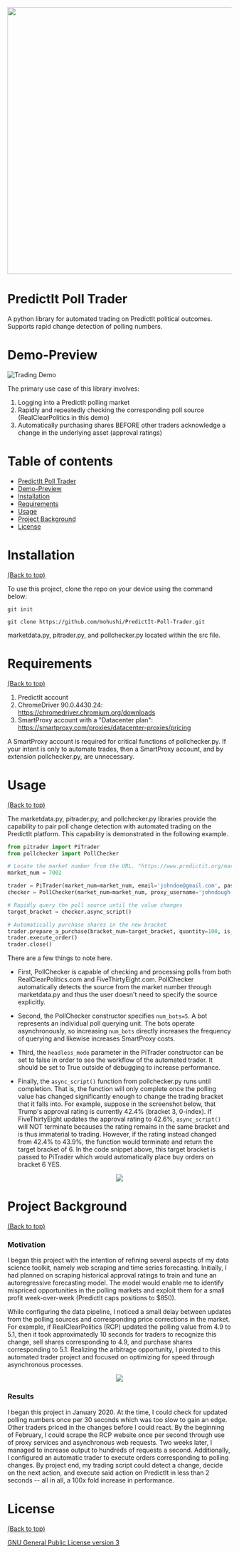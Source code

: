 <p align="center">
    <img width="966" height="600" src="./references/banner.png">
 </p>

# PredictIt Poll Trader

<!-- Describe your project in brief -->
A python library for automated trading on PredictIt political outcomes. Supports rapid change detection of polling numbers.

<!-- The project title should be self explanotory and try not to make it a mouthful. (Although exceptions exist- **awesome-readme-writing-guide-for-open-source-projects** - would have been a cool name)
Add a cover/banner image for your README. **Why?** Because it easily **grabs people's attention** and it **looks cool**(*duh!obviously!*).
The best dimensions for the banner is **1280x650px**. You could also use this for social preview of your repo.
I personally use [**Canva**](https://www.canva.com/) for creating the banner images. All the basic stuff is **free**(*you won't need the pro version in most cases*).
There are endless badges that you could use in your projects. And they do depend on the project. Some of the ones that I commonly use in every projects are given below. 
I use [**Shields IO**](https://shields.io/) for making badges. It is a simple and easy to use tool that you can use for almost all your badge cravings. -->

# Demo-Preview

<!-- Add a demo for your project -->
![Trading Demo](./references/demo.gif)

The primary use case of this library involves:

1) Logging into a PredictIt polling market
2) Rapidly and repeatedly checking the corresponding poll source (RealClearPolitics in this demo)
3) Automatically purchasing shares BEFORE other traders acknowledge a change in the underlying asset (approval ratings)


<!-- After you have written about your project, it is a good idea to have a demo/preview(**video/gif/screenshots** are good options) of your project so that people can know what to expect in your project. You could also add the demo in the previous section with the product description.
Here is a random GIF as a placeholder.
![Random GIF](https://media.giphy.com/media/ZVik7pBtu9dNS/giphy.gif) -->

# Table of contents

- [PredictIt Poll Trader](#predictit-poll-trader)
- [Demo-Preview](#demo-preview)
- [Installation](#installation)
- [Requirements](#requirements)
- [Usage](#usage)
- [Project Background](#project-background)
- [License](#license)

# Installation
[(Back to top)](#table-of-contents)

To use this project, clone the repo on your device using the command below:

```git init```

```git clone https://github.com/mohushi/PredictIt-Poll-Trader.git```

marketdata.py, pitrader.py, and pollchecker.py located within the src file.

# Requirements
[(Back to top)](#table-of-contents)

1) PredictIt account
2) ChromeDriver 90.0.4430.24: https://chromedriver.chromium.org/downloads
3) SmartProxy account with a "Datacenter plan": https://smartproxy.com/proxies/datacenter-proxies/pricing

A SmartProxy account is required for critical functions of pollchecker.py. If your intent is only to automate trades, then a SmartProxy account, and by extension pollchecker.py, are unnecessary. 

# Usage
[(Back to top)](#table-of-contents)

The marketdata.py, pitrader.py, and pollchecker.py libraries provide the capability to pair poll change detection with automated trading on the PredictIt platform. This capability is demonstrated in the following example.

```python
from pitrader import PiTrader
from pollchecker import PollChecker

# Locate the market number from the URL. "https://www.predictit.org/markets/detail/7002/"
market_num = 7002

trader = PiTrader(market_num=market_num, email='johndoe@gmail.com', password='super_secret', chromedriver_path='./chromedriver', headless_mode=True)
checker = PollChecker(market_num=market_num, proxy_username='johndough', proxy_password='superer_secret', num_bots=5)

# Rapidly query the poll source until the value changes
target_bracket = checker.async_script()

# Automatically purchase shares in the new bracket
trader.prepare_a_purchase(bracket_num=target_bracket, quantity=100, is_yes=True, max_price=99)
trader.execute_order()
trader.close()
```

There are a few things to note here. 

* First, PollChecker is capable of checking and processing polls from both RealClearPolitics.com and FiveThirtyEight.com. PollChecker automatically detects the source from the market number through marketdata.py and thus the user doesn't need to specify the source explicitly. 

* Second, the PollChecker constructor specifies ```num_bots=5```. A bot represents an individual poll querying unit. The bots operate asynchronously, so increasing ```num_bots``` directly increases the frequency of querying and likewise increases SmartProxy costs. 

* Third, the ```headless_mode``` parameter in the PiTrader constructor can be set to false in order to see the workflow of the automated trader. It should be set to True outside of debugging to increase performance.

* Finally, the ```async_script()``` function from pollchecker.py runs until completion. That is, the function will only complete once the polling value has changed significantly enough to change the trading bracket that it falls into. For example, suppose in the screenshot below, that Trump's approval rating is currently 42.4% (bracket 3, 0-index). If FiveThirtyEight updates the approval rating to 42.6%, ```async_script()``` will NOT terminate becauses the rating remains in the same bracket and is thus immaterial to trading. However, if the rating instead changed from 42.4% to 43.9%, the function would terminate and return the target bracket of 6. In the code snippet above, this target bracket is passed to PiTrader which would automatically place buy orders on bracket 6 YES.

<p align="center">
  <img src="./references/purchase.png">
</p>


# Project Background
[(Back to top)](#table-of-contents)

### Motivation

I began this project with the intention of refining several aspects of my data science toolkit, namely web scraping and time series forecasting. Initially, I had planned on scraping historical approval ratings to train and tune an autoregressive forecasting model. The model would enable me to identify mispriced opportunities in the polling markets and exploit them for a small profit week-over-week (PredictIt caps positions to $850). 


While configuring the data pipeline, I noticed a small delay between updates from the polling sources and corresponding price corrections in the market. For example, if RealClearPolitics (RCP) updated the polling value from 4.9 to 5.1, then it took approximatedly 10 seconds for traders to recognize this change, sell shares corresponding to 4.9, and purchase shares corresponding to 5.1. Realizing the arbitrage opportunity, I pivoted to this automated trader project and focused on optimizing for speed through asynchronous processes.

<p align="center">
  <img src="./references/Profit_over_time.png">
</p>

### Results

I began this project in January 2020. At the time, I could check for updated polling numbers once per 30 seconds which was too slow to gain an edge. Other traders priced in the changes before I could react. By the beginning of February, I could scrape the RCP website once per second through use of proxy services and asynchronous web requests. Two weeks later, I managed to increase output to hundreds of requests a second. Additionally, I configured an automatic trader to execute orders corresponding to polling changes. By project end, my trading script could detect a change, decide on the next action, and execute said action on PredictIt in less than 2 seconds -- all in all, a 100x fold increase in performance.

# License
[(Back to top)](#table-of-contents)

[GNU General Public License version 3](https://opensource.org/licenses/GPL-3.0)
